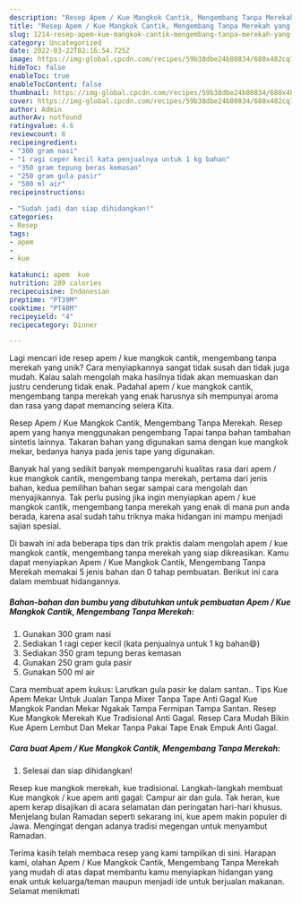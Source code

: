 ```yaml
---
description: "Resep Apem / Kue Mangkok Cantik, Mengembang Tanpa Merekah yang Lezat Sekali"
title: "Resep Apem / Kue Mangkok Cantik, Mengembang Tanpa Merekah yang Lezat Sekali"
slug: 1214-resep-apem-kue-mangkok-cantik-mengembang-tanpa-merekah-yang-lezat-sekali
category: Uncategorized
date: 2022-03-22T02:16:54.725Z
image: https://img-global.cpcdn.com/recipes/59b38dbe24b80834/680x482cq70/apem-kue-mangkok-cantik-mengembang-tanpa-merekah-foto-resep-utama.jpg
hideToc: false
enableToc: true
enableTocContent: false
thumbnail: https://img-global.cpcdn.com/recipes/59b38dbe24b80834/680x482cq70/apem-kue-mangkok-cantik-mengembang-tanpa-merekah-foto-resep-utama.jpg
cover: https://img-global.cpcdn.com/recipes/59b38dbe24b80834/680x482cq70/apem-kue-mangkok-cantik-mengembang-tanpa-merekah-foto-resep-utama.jpg
author: Admin
authorAv: notfound
ratingvalue: 4.6
reviewcount: 8
recipeingredient:
- "300 gram nasi"
- "1 ragi ceper kecil kata penjualnya untuk 1 kg bahan"
- "350 gram tepung beras kemasan"
- "250 gram gula pasir"
- "500 ml air"
recipeinstructions:

- "Sudah jadi dan siap dihidangkan!"
categories:
- Resep
tags:
- apem
- 
- kue

katakunci: apem  kue 
nutrition: 289 calories
recipecuisine: Indonesian
preptime: "PT39M"
cooktime: "PT48M"
recipeyield: "4"
recipecategory: Dinner

---
```





Lagi mencari ide resep apem / kue mangkok cantik, mengembang tanpa merekah yang unik? Cara menyiapkannya sangat tidak susah dan tidak juga mudah. Kalau salah mengolah maka hasilnya tidak akan memuaskan dan justru cenderung tidak enak. Padahal apem / kue mangkok cantik, mengembang tanpa merekah yang enak harusnya sih mempunyai aroma dan rasa yang dapat memancing selera Kita.





Resep Apem / Kue Mangkok Cantik, Mengembang Tanpa Merekah. Resep apem yang hanya menggunakan pengembang Tapai tanpa bahan tambahan sintetis lainnya. Takaran bahan yang digunakan sama dengan kue mangkok mekar, bedanya hanya pada jenis tape yang digunakan.

Banyak hal yang sedikit banyak mempengaruhi kualitas rasa dari apem / kue mangkok cantik, mengembang tanpa merekah, pertama dari jenis bahan, kedua pemilihan bahan segar sampai cara mengolah dan menyajikannya. Tak perlu pusing jika ingin menyiapkan apem / kue mangkok cantik, mengembang tanpa merekah yang enak di mana pun anda berada, karena asal sudah tahu triknya maka hidangan ini mampu menjadi sajian spesial.






Di bawah ini ada beberapa tips dan trik praktis dalam mengolah apem / kue mangkok cantik, mengembang tanpa merekah yang siap dikreasikan. Kamu dapat menyiapkan Apem / Kue Mangkok Cantik, Mengembang Tanpa Merekah memakai 5 jenis bahan dan 0 tahap pembuatan. Berikut ini cara dalam membuat hidangannya.

<!--inarticleads1-->

##### Bahan-bahan dan bumbu yang dibutuhkan untuk pembuatan Apem / Kue Mangkok Cantik, Mengembang Tanpa Merekah:

1. Gunakan 300 gram nasi
1. Sediakan 1 ragi ceper kecil (kata penjualnya untuk 1 kg bahan😄)
1. Sediakan 350 gram tepung beras kemasan
1. Gunakan 250 gram gula pasir
1. Gunakan 500 ml air


Cara membuat apem kukus: Larutkan gula pasir ke dalam santan.. Tips Kue Apem Mekar Untuk Jualan Tanpa Mixer Tanpa Tape Anti Gagal Kue Mangkok Pandan Mekar Ngakak Tampa Fermipan Tampa Santan. Resep Kue Mangkok Merekah Kue Tradisional Anti Gagal. Resep Cara Mudah Bikin Kue Apem Lembut Dan Mekar Tanpa Pakai Tape Enak Empuk Anti Gagal. 

<!--inarticleads2-->

##### Cara buat Apem / Kue Mangkok Cantik, Mengembang Tanpa Merekah:


1. Selesai dan siap dihidangkan!

Resep kue mangkok merekah, kue tradisional. Langkah-langkah membuat Kue mangkok / kue apem anti gagal: Campur air dan gula. Tak heran, kue apem kerap disajikan di acara selamatan dan peringatan hari-hari khusus. Menjelang bulan Ramadan seperti sekarang ini, kue apem makin populer di Jawa. Mengingat dengan adanya tradisi megengan untuk menyambut Ramadan. 

Terima kasih telah membaca resep yang kami tampilkan di sini. Harapan kami, olahan Apem / Kue Mangkok Cantik, Mengembang Tanpa Merekah yang mudah di atas dapat membantu kamu menyiapkan hidangan yang enak untuk keluarga/teman maupun menjadi ide untuk berjualan makanan. Selamat menikmati

